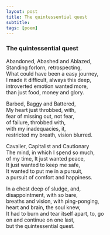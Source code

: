 ```yaml
---
layout: post
title: The quintessential quest
subtitle: 
tags: [poem]
---
```


### The quintessential quest


Abandoned, Abashed and Ablazed,  
Standing forlorn, retrospecting,  
What could have been a easy journey,  
I made it difficult, always this deep,  
introverted emotion wanted more,  
than just food, money and glory.  
  
Barbed, Baggy and Battered,  
My heart just throbbed, with,  
fear of missing out, not fear,  
of failure, throbbed with,  
with my inadequacies, it,  
restricted my breath, vision blurred.  
  
Cavalier, Capitalist and Cautionary  
The mind, in which I spend so much,  
of my time, It just wanted peace,  
It just wanted to keep me safe,  
It wanted to put me in a pursuit,  
a pursuit of comfort and happiness.  
  
In a chest deep of sludge, and,  
disappointment, with so bare,  
breaths and vision, with ping-ponging,  
heart and brain, the soul knew,  
It had to burn and tear itself apart, to, go  
on and continue on one last,  
but the quintessential quest.  